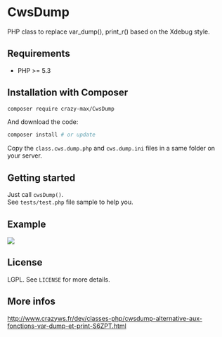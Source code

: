 # CwsDump

PHP class to replace var_dump(), print_r() based on the Xdebug style.

## Requirements

* PHP >= 5.3

## Installation with Composer

```bash
composer require crazy-max/CwsDump
```

And download the code:

```bash
composer install # or update
```

Copy the ``class.cws.dump.php`` and ``cws.dump.ini`` files in a same folder on your server.

## Getting started

Just call `cwsDump()`.<br />
See `tests/test.php` file sample to help you.

## Example

![](https://raw.github.com/crazy-max/CwsDump/master/example.png)

## License

LGPL. See ``LICENSE`` for more details.

## More infos

http://www.crazyws.fr/dev/classes-php/cwsdump-alternative-aux-fonctions-var-dump-et-print-S6ZPT.html
